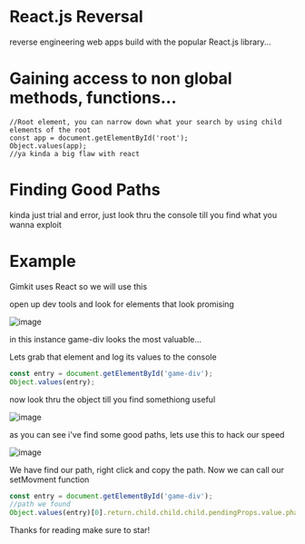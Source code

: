 # React.js Reversal
reverse engineering web apps build with the popular React.js library...
# Gaining access to non global methods, functions...

```Js
//Root element, you can narrow down what your search by using child elements of the root
const app = document.getElementById('root');
Object.values(app);
//ya kinda a big flaw with react
```
# Finding Good Paths
kinda just trial and error, just look thru the console till you find what you wanna exploit
# Example
Gimkit uses React so we will use this

open up dev tools and look for elements that look promising 

![image](https://user-images.githubusercontent.com/79374771/175785525-0acd2a12-f3e2-44fc-80e1-ea08b0faf65a.png)

in this instance game-div looks the most valuable...

Lets grab that element and log its values to the console

```js
const entry = document.getElementById('game-div');
Object.values(entry);
```
now look thru the object till you find somethiong useful

![image](https://user-images.githubusercontent.com/79374771/175785722-7a3ceba3-0567-4b16-a493-4456d753b6bd.png)

as you can see i've find some good paths, lets use this to hack our speed




![image](https://user-images.githubusercontent.com/79374771/175785800-9aef0d3e-d3d4-4e8d-955f-5d4a7657576e.png)

We have find our path, right click and copy the path. Now we can call our setMovment function

```js
const entry = document.getElementById('game-div');
//path we found
Object.values(entry)[0].return.child.child.child.pendingProps.value.phaser.mainCharacter.movement.character.physics.setMovementSpeed('900')
```

Thanks for reading make sure to star!
